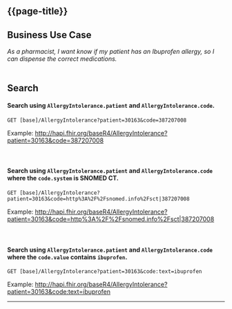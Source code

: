 ## {{page-title}}

## Business Use Case
*As a pharmacist, I want know if my patient has an Ibuprofen allergy, so I can dispense the correct medications.*
<br><br>

## Search
#### Search using `AllergyIntolerance.patient` and `AllergyIntolerance.code`.
```
GET [base]/AllergyIntolerance?patient=30163&code=387207008
```
Example: <a style="font-family:'Courier New'" href="http://hapi.fhir.org/baseR4/AllergyIntolerance?patient=30163&code=387207008">http://hapi.fhir.org/baseR4/AllergyIntolerance?patient=30163&code=387207008</a>  
<br><br>
#### Search using `AllergyIntolerance.patient` and `AllergyIntolerance.code` where the `code.system` is SNOMED CT.
```
GET [base]/AllergyIntolerance?patient=30163&code=http%3A%2F%2Fsnomed.info%2Fsct|387207008
```
Example: <a style="font-family:'Courier New'" href="http://hapi.fhir.org/baseR4/AllergyIntolerance?patient=30163&code=http%3A%2F%2Fsnomed.info%2Fsct|387207008">http://hapi.fhir.org/baseR4/AllergyIntolerance?patient=30163&code=http%3A%2F%2Fsnomed.info%2Fsct|387207008</a>  
<br><br>
#### Search using `AllergyIntolerance.patient` and `AllergyIntolerance.code` where the `code.value` contains `ibuprofen`.
```
GET [base]/AllergyIntolerance?patient=30163&code:text=ibuprofen
```
 
Example: <a style="font-family:'Courier New'" href="http://hapi.fhir.org/baseR4/AllergyIntolerance?patient=30163&code:text=ibuprofen">http://hapi.fhir.org/baseR4/AllergyIntolerance?patient=30163&code:text=ibuprofen</a>  

---